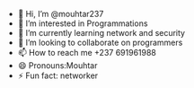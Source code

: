 - 👋 Hi, I’m @mouhtar237
- 👀 I’m interested in Programmations 
- 🌱 I’m currently learning network and security 
- 💞️ I’m looking to collaborate on programmers 
- 📫 How to reach me +237 691961988
- 😄 Pronouns:Mouhtar
- ⚡ Fun fact: networker 

<!---
mouhtar237/mouhtar237 is a ✨ special ✨ repository because its `README.md` (this file) appears on your GitHub profile.
You can click the Preview link to take a look at your changes.
--->

